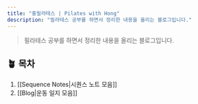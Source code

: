 ```yaml
---
title: "홍필라테스 | Pilates with Hong"
description: "필라테스 공부를 하면서 정리한 내용을 올리는 블로그입니다."
---
```


> 필라테스 공부를 하면서 정리한 내용을 올리는 블로그입니다.

## 🪴 목차

1. [[Sequence Notes|시퀀스 노트 모음]]
2. [[Blog|운동 일지 모음]]

